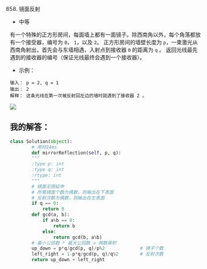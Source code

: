 0858. 镜面反射

- 中等

有一个特殊的正方形房间，每面墙上都有一面镜子。除西南角以外，每个角落都放有一个接受器，编号为 `0`， `1`，以及 `2`。
正方形房间的墙壁长度为 `p`，一束激光从西南角射出，首先会与东墙相遇，入射点到接收器 `0` 的距离为 `q` 。
返回光线最先遇到的接收器的编号（保证光线最终会遇到一个接收器）。

- 示例：
```
输入： p = 2, q = 1
输出： 2
解释： 这条光线在第一次被反射回左边的墙时就遇到了接收器 2 。
```
![](https://aliyun-lc-upload.oss-cn-hangzhou.aliyuncs.com/aliyun-lc-upload/uploads/2018/06/22/reflection.png)



## 我的解答：
``` python
class Solution(object):
        # 用时24ms
        def mirrorReflection(self, p, q):
        """
        :type p: int
        :type q: int
        :rtype: int
        """
        # 镜面无限延申
        # 所需镜面个数为偶数，则输出在下表面
        # 反射次数为偶数，则输出在左表面
        if q == 0:
            return 0
        def gcd(a, b):
            if a%b == 0:
                return b
            else:
                return gcd(b, a%b)
        # 最小公倍数 * 最大公因数 = 两数乘积
        up_down = p*q/gcd(p, q)/p%2             # 镜子个数
        left_right = 1-p*q/gcd(p, q)/q%2        # 反射次数 
        return up_down + left_right
```
